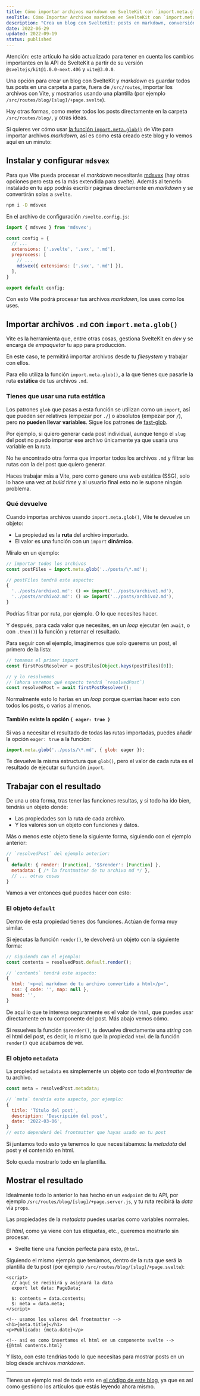 ```yaml
---
title: Cómo importar archivos markdown en SvelteKit con `import.meta.glob()` de Vite
seoTitle: Cómo Importar Archivos markdown en SvelteKit con `import.meta.glob()` de Vite
description: "Crea un blog con SvelteKit: posts en markdown, conversión de metadata y html con mdsvex, importa los archivos con Vite usando `import.meta.glob()`"
date: 2022-06-29
updated: 2022-09-19
status: published
---
```


<script>
  import Box from "$lib/components/Box.svelte";
</script>

<Box type="updated">

Atención: este artículo ha sido actualizado para tener en cuenta los cambios importantes en la API de SvelteKit a partir de su versión `@sveltejs/kit@1.0.0-next.406` y `vite@3.0.0`.

</Box>

Una opción para crear un blog con SvelteKit y *markdown* es guardar todos tus posts en una carpeta a parte, fuera de `/src/routes`, importar los archivos con Vite, y mostrarlos usando una plantilla (por ejemplo `/src/routes/blog/[slug]/+page.svelte`).

Hay otras formas, como meter todos los posts directamente en la carpeta `/src/routes/blog/`, y otras ideas.

Si quieres ver cómo usar [la función `import.meta.glob()`](https://vitejs.dev/guide/features.html#glob-import) de Vite para importar archivos *markdown*, así es como está creado este blog y lo vemos aquí en un minuto:

## Instalar y configurar `mdsvex`

Para que Vite pueda procesar el *markdown* necesitarás [mdsvex](https://mdsvex.com/) (hay otras opciones pero esta es la más extendida para svelte). Además al tenerlo instalado en tu app podrás escribir páginas directamente en *markdown* y se convertirán solas a `svelte`.

```bash
npm i -D mdsvex
```

En el archivo de configuración `/svelte.config.js`:

```js
import { mdsvex } from 'mdsvex';

const config = {
  // ...
  extensions: ['.svelte', '.svx', '.md'],
  preprocess: [
    // ...
    mdsvex({ extensions: ['.svx', '.md'] }),
  ],
}

export default config;
```

Con esto Vite podrá procesar tus archivos *markdown*, los uses como los uses.

## Importar archivos `.md` con `import.meta.glob()`

Vite es la herramienta que, entre otras cosas, gestiona SvelteKit en *dev* y se encarga de *empaquetar* tu app para producción.

En este caso, te permitirá importar archivos desde tu *filesystem* y trabajar con ellos.

Para ello utiliza la función `import.meta.glob()`, a la que tienes que pasarle la ruta **estática** de tus archivos `.md`.

### Tienes que usar una ruta estática

Los patrones `glob` que pasas a esta función se utilizan como un `import`, así que pueden ser relativos (empezar por `./`) o absolutos (empezar por `/`), pero **no pueden llevar variables**. Sigue los patrones de [fast-glob](https://github.com/mrmlnc/fast-glob#pattern-syntax).

Por ejemplo, si quiero generar cada post individual, aunque tengo el `slug` del post no puedo importar ese archivo únicamente ya que usaría una variable en la ruta.

No he encontrado otra forma que importar todos los archivos `.md` y filtrar las rutas con la del post que quiero generar.

Haces trabajar más a Vite, pero como genero una web estática (SSG), solo lo hace una vez *at build time* y al usuario final esto no le supone ningún problema.

### Qué devuelve

Cuando importas archivos usando `import.meta.glob()`, Vite te devuelve un objeto:

- La propiedad es la **ruta** del archivo importado.
- El valor es una función con un `import` **dinámico**.

Míralo en un ejemplo:

```js
// importar todos los archivos
const postFiles = import.meta.glob('../posts/\*.md');

// postFiles tendrá este aspecto:
{
  '../posts/archivo1.md': () => import('../posts/archivo1.md'),
  '../posts/archivo2.md': () => import('../posts/archivo2.md'),
}
```

Podrías filtrar por ruta, por ejemplo. O lo que necesites hacer.

Y después, para cada valor que necesites, en un *loop* ejecutar (en `await`, o con `.then()`) la función y retornar el resultado.

Para seguir con el ejemplo, imaginemos que solo querems un post, el primero de la lista:

```js
// tomamos el primer import
const firstPostResolver = postFiles[Object.keys(postFiles)[0]];

// y lo resolvemos
// (ahora veremos qué especto tendrá `resolvedPost`)
const resolvedPost = await firstPostResolver();

```

Normalmente esto lo harías en un *loop* porque querrías hacer esto con todos los posts, o varios al menos.

#### También existe la opción `{ eager: true }`

Si vas a necesitar el resultado de todas las rutas importadas, puedes añadir la opción `eager: true` a la función:

```js
import.meta.glob('../posts/\*.md', { glob: eager });
```

Te devuelve la misma estructura que `glob()`, pero el valor de cada ruta es el resultado de ejecutar su función `import`.

## Trabajar con el resultado

De una u otra forma, tras tener las funciones resultas, y si todo ha ido bien, tendrás un objeto donde:

- Las propiedades son la ruta de cada archivo.
- Y los valores son un objeto con funciones y datos.

Más o menos este objeto tiene la siguiente forma, siguiendo con el ejemplo anterior:

```js
// `resolvedPost` del ejemplo anterior:
{
  default: { render: [Function], '$$render': [Function] },
  metadata: { /* la frontmatter de tu archivo md */ },
  // ... otras cosas
}
```

Vamos a ver entonces qué puedes hacer con esto:

### El objeto `default`

Dentro de esta propiedad tienes dos funciones. Actúan de forma muy similar.

Si ejecutas la función `render()`, te devolverá un objeto con la siguiente forma:

```js
// siguiendo con el ejemplo:
const contents = resolvedPost.default.render();

// `contents` tendrá este aspecto:
{
  html: '<p>el markdown de tu archivo convertido a html</p>',
  css: { code: '', map: null },
  head: '',
}
```

De aquí lo que te interesa seguramente es el valor de `html`, que puedes usar directamente en tu componente del post. Más abajo vemos cómo.

Si resuelves la función `$$render()`, te devuelve directamente una *string* con el html del post, es decir, lo mismo que la propiedad `html` de la función `render()` que acabamos de ver.

### El objeto `metadata`

La propiedad `metadata` es simplemente un objeto con todo el *frontmatter* de tu archivo.

```js
const meta = resolvedPost.metadata;

// `meta` tendría este aspecto, por ejemplo:
{
  title: 'Título del post',
  description: 'Descripción del post',
  date: '2022-03-06',
}
// esto dependerá del frontmatter que hayas usado en tu post
```

Si juntamos todo esto ya tenemos lo que necesitábamos: la *metadata* del post y el contenido en html.

Solo queda mostrarlo todo en la plantilla.

## Mostrar el resultado

Idealmente todo lo anterior lo has hecho en un `endpoint` de tu API, por ejemplo `/src/routes/blog/[slug]/+page.server.js`, y tu ruta recibirá la *data* vía `props`.

Las propiedades de la *metadata* puedes usarlas como variables normales.

El *html*, como ya viene con tus etiquetas, etc., queremos mostrarlo sin procesar.

- Svelte tiene una función perfecta para esto, `@html`.

Siguiendo el mismo ejemplo que teníamos, dentro de la ruta que será la plantilla de tu post (por ejemplo `/src/routes/blog/[slug]/+page.svelte`):

```svelte
<script>
  // aquí se recibirá y asignará la data
  export let data: PageData;

  $: contents = data.contents;
  $: meta = data.meta;
</script>

<!-- usamos los valores del frontmatter -->
<h1>{meta.title}</h1>
<p>Publicado: {meta.date}</p>

<!-- así es como insertamos el html en un componente svelte -->
{@html contents.html}
```

Y listo, con esto tendrías todo lo que necesitas para mostrar posts en un blog desde archivos *markdown*.

---

Tienes un ejemplo real de todo esto en [el código de este blog](https://github.com/rubenvar/rubenvara.com/blob/main/src/routes/_api.ts), ya que es así como gestiono los artículos que estás leyendo ahora mismo.
